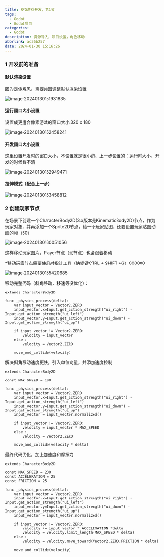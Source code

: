 ```yaml
---
title: RPG游戏开发，第1节
tags:
  - Godot
  - Godot项目
categories:
  - Godot
description: 资源导入，项目设置，角色移动
abbrlink: ac36b257
date: 2024-01-30 15:16:26
---
```


### 1 开发前的准备

#### 默认渲染设置

因为是像素风，需要如图调整默认渲染设置

![image-20240130151931835](http://cdn.this0.com/blog/img/image-20240130151931835.png)

#### 运行窗口大小设置

设置成更适合像素游戏的窗口大小 320 x 180

![image-20240130152458241](http://cdn.this0.com/blog/img/image-20240130152458241.png?OSSAccessKeyId=LTAI5tAje5MhbPSKCC6QdGZb&Expires=9000000001&Signature=PgcNdfswJQXSZkGzY3wnqgIjIUM=&x-oss-process=style/cdn.this0)

#### 开发窗口大小设置

这里设置开发时的窗口大小，不设置就是很小的、上一步设置的：运行时大小，开发的时候看不清

![image-20240130152949471](http://cdn.this0.com/blog/img/image-20240130152949471.png?OSSAccessKeyId=LTAI5tAje5MhbPSKCC6QdGZb&Expires=9000000000&Signature=cmLHo9fiZ3vZW6gawWly9a7skRQ=&x-oss-process=style/cdn.this0)

#### 拉伸模式（配合上一步）

![image-20240130153458812](http://cdn.this0.com/blog/img/image-20240130153458812.png)

### 2 创建玩家节点

在场景下创建一个CharacterBody2D(3.x版本是KinematicBody2D)节点，作为玩家对象，并再添加一个Sprite2D节点，给一个玩家贴图，还要设置玩家贴图动画的帧（60）

![image-20240130160051056](http://cdn.this0.com/blog/img/image-20240130160051056.png?OSSAccessKeyId=LTAI5tAje5MhbPSKCC6QdGZb&Expires=9000000000&Signature=IZCxq71AyZdetj5N8bPe4z86OeI=&x-oss-process=style/cdn.this0)

这样移动玩家图片，Player节点（父节点）也会跟着移动

*移动玩家节点需要使用对指针工具（快捷键CTRL + SHIFT +G）000000

![image-20240130155420685](http://cdn.this0.com/blog/img/image-20240130155420685.png?OSSAccessKeyId=LTAI5tAje5MhbPSKCC6QdGZb&Expires=9000000000&Signature=eOxx650YtvxehNfHNoZS2NSq2yo=&x-oss-process=style/cdn.this0)

移动完整代码（斜角移动，移速等没优化）：

	extends CharacterBody2D
	
	func _physics_process(delta):
		var input_vector = Vector2.ZERO
		input_vector.x=Input.get_action_strength("ui_right") - Input.get_action_strength("ui_left")
		input_vector.y=Input.get_action_strength("ui_down") - Input.get_action_strength("ui_up")
		
		if input_vector != Vector2.ZERO:
			velocity = input_vector
		else :
			velocity = Vector2.ZERO
		
		move_and_collide(velocity)

解决斜角移动速度更快，引入单位向量，并添加速度控制

```
extends CharacterBody2D

const MAX_SPEED = 100

func _physics_process(delta):
	var input_vector = Vector2.ZERO
	input_vector.x=Input.get_action_strength("ui_right") - Input.get_action_strength("ui_left")
	input_vector.y=Input.get_action_strength("ui_down") - Input.get_action_strength("ui_up")
	input_vector = input_vector.normalized()
	
	if input_vector != Vector2.ZERO:
		velocity = input_vector * MAX_SPEED
	else :
		velocity = Vector2.ZERO
	
	move_and_collide(velocity * delta)

```

最终代码优化，加上加速度和摩擦力

```
extends CharacterBody2D

const MAX_SPEED = 200
const ACCELERATION = 25
const FRICTION = 25

func _physics_process(delta):
	var input_vector = Vector2.ZERO
	input_vector.x=Input.get_action_strength("ui_right") - Input.get_action_strength("ui_left")
	input_vector.y=Input.get_action_strength("ui_down") - Input.get_action_strength("ui_up")
	input_vector = input_vector.normalized()
	
	if input_vector != Vector2.ZERO:
		velocity += input_vector * ACCELERATION *delta
		velocity = velocity.limit_length(MAX_SPEED * delta)
	else :
		velocity = velocity.move_toward(Vector2.ZERO,FRICTION * delta)
	
	move_and_collide(velocity)

```


